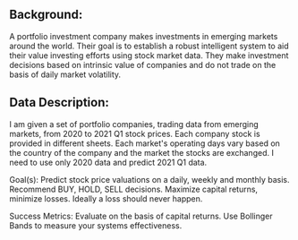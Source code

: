 ## Background:


A portfolio investment company makes investments in emerging markets around the world. Their goal is to establish a robust intelligent system to aid their value investing efforts using stock market data. They make investment decisions based on intrinsic value of companies and do not trade on the basis of daily market volatility.


## Data Description:

I am given a set of portfolio companies, trading data from emerging markets, from 2020 to 2021 Q1 stock prices. Each company stock is provided in different sheets. Each market's operating days vary based on the country of the company and the market the stocks are exchanged. I need to use only 2020 data and predict 2021 Q1 data.

Goal(s):
Predict stock price valuations on a daily, weekly and monthly basis. Recommend BUY, HOLD, SELL decisions. Maximize capital returns, minimize losses. Ideally a loss should never happen.

Success Metrics:
Evaluate on the basis of capital returns. Use Bollinger Bands to measure your systems effectiveness.
